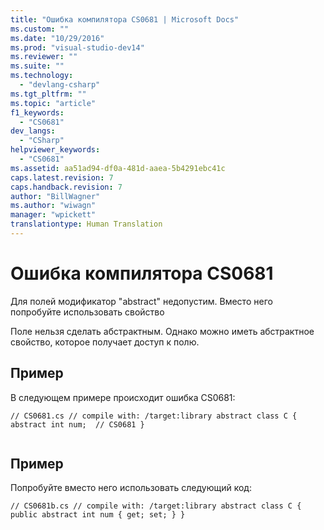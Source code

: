 ```yaml
---
title: "Ошибка компилятора CS0681 | Microsoft Docs"
ms.custom: ""
ms.date: "10/29/2016"
ms.prod: "visual-studio-dev14"
ms.reviewer: ""
ms.suite: ""
ms.technology: 
  - "devlang-csharp"
ms.tgt_pltfrm: ""
ms.topic: "article"
f1_keywords: 
  - "CS0681"
dev_langs: 
  - "CSharp"
helpviewer_keywords: 
  - "CS0681"
ms.assetid: aa51ad94-df0a-481d-aaea-5b4291ebc41c
caps.latest.revision: 7
caps.handback.revision: 7
author: "BillWagner"
ms.author: "wiwagn"
manager: "wpickett"
translationtype: Human Translation
---
```

# Ошибка компилятора CS0681
Для полей модификатор "abstract" недопустим. Вместо него попробуйте использовать свойство  
  
 Поле нельзя сделать абстрактным. Однако можно иметь абстрактное свойство, которое получает доступ к полю.  
  
## Пример  
 В следующем примере происходит ошибка CS0681:  
  
```  
// CS0681.cs // compile with: /target:library abstract class C { abstract int num;  // CS0681 }  
  
```  
  
## Пример  
 Попробуйте вместо него использовать следующий код:  
  
```  
// CS0681b.cs // compile with: /target:library abstract class C { public abstract int num { get; set; } }  
```